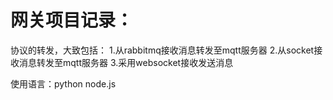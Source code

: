 # 网关项目记录：
协议的转发，大致包括：
1.从rabbitmq接收消息转发至mqtt服务器
2.从socket接收消息转发至mqtt服务器
3.采用websocket接收发送消息


使用语言：python node.js
